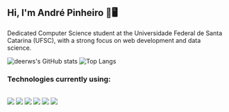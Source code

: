 ## Hi, I'm André Pinheiro 🚀🖥️

Dedicated Computer Science student at the Universidade Federal de Santa Catarina (UFSC), with a strong focus on web development and data science.

![deerws's GitHub stats](https://github-readme-stats.vercel.app/api?username=deerws&show_icons=true&theme=dracula)
![Top Langs](https://github-readme-stats.vercel.app/api/top-langs/?username=deerws&layout=compact)
### Technologies currently using:

<div style="display: inline_block"><br/>
  <img align="html5" src="https://img.shields.io/badge/HTML5-E34F26?style=for-the-badge&logo=html5&logoColor=white" />
  <img align="css" src="https://img.shields.io/badge/CSS-239120?&style=for-the-badge&logo=css3&logoColor=white"/>
  <img align="php" src="https://img.shields.io/badge/PHP-777BB4?style=for-the-badge&logo=php&logoColor=white" />
  <img align="javascript" src="https://img.shields.io/badge/JavaScript-F7DF1E?style=for-the-badge&logo=javascript&logoColor=black"/>
  <img align="react" src="https://img.shields.io/badge/React-20232A?style=for-the-badge&logo=react&logoColor=61DAFB" />
  <img align="MYSQL" src="https://img.shields.io/badge/MySQL-00000F?style=for-the-badge&logo=mysql&logoColor=white" />

</div>





